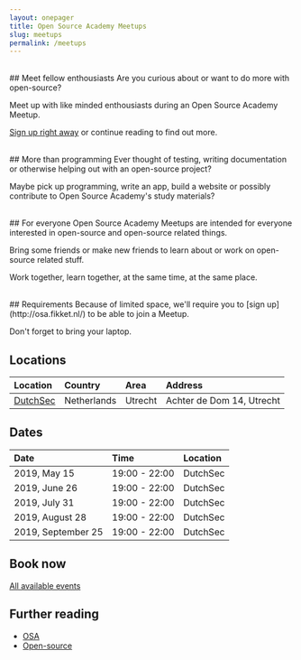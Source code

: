 ```yaml
---
layout: onepager
title: Open Source Academy Meetups
slug: meetups
permalink: /meetups
---
```

<br>
## Meet fellow enthousiasts
Are you curious about or want to do more with open-source? 

Meet up with like minded enthousiasts during an Open Source Academy Meetup.

[Sign up right away](http://osa.fikket.nl/) or continue reading to find out more.

<br>
## More than programming
Ever thought of testing, writing documentation or otherwise helping out with an open-source project?

Maybe pick up programming, write an app, build a website or possibly contribute to Open Source Academy's study materials?

<br>
## For everyone
Open Source Academy Meetups are intended for everyone interested in open-source and open-source related things.

Bring some friends or make new friends to learn about or work on open-source related stuff.

Work together, learn together, at the same time, at the same place.

<br>
## Requirements
Because of limited space, we'll require you to [sign up](http://osa.fikket.nl/) to be able to join a Meetup. 

Don't forget to bring your laptop.

## Locations

| Location                         | Country     | Area    | Address                   |
| :---                             | :---        | :---    | :---                      |
| [DutchSec](https://dutchsec.com) | Netherlands | Utrecht | Achter de Dom 14, Utrecht |

## Dates

| Date               |Time           | Location |
| :---               | :---          | :---     |
| 2019, May 15       | 19:00 - 22:00 | DutchSec |
| 2019, June 26      | 19:00 - 22:00 | DutchSec |
| 2019, July 31      | 19:00 - 22:00 | DutchSec |
| 2019, August 28    | 19:00 - 22:00 | DutchSec |
| 2019, September 25 | 19:00 - 22:00 | DutchSec |

## Book now
[All available events](http://osa.fikket.nl/)

## Further reading
- [OSA](/about/) 
- [Open-source](/about/open-source)

